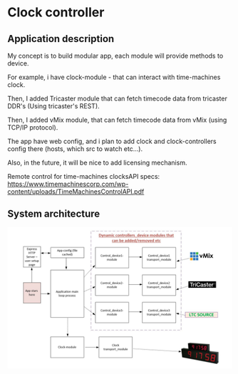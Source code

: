 # Clock controller
 
 ## Application description

 My concept is to build modular app, each module will provide methods to device.

 For example, i have clock-module - that can interact with time-machines clock.

 Then, I added Tricaster module that can fetch timecode data from tricaster DDR's (Using tricaster's REST).

 Then, I added vMix module, that can fetch timecode data from vMix (using TCP/IP protocol).

 The app have web config, and i plan to add clock and clock-controllers config there (hosts, which src to watch etc...).

 Also, in the future, it will be nice to add licensing mechanism.

 Remote control for time-machines clocksAPI specs: https://www.timemachinescorp.com/wp-content/uploads/TimeMachinesControlAPI.pdf

 ## System architecture

 ![Alt text](./docs/app%20scheme.JPG)

